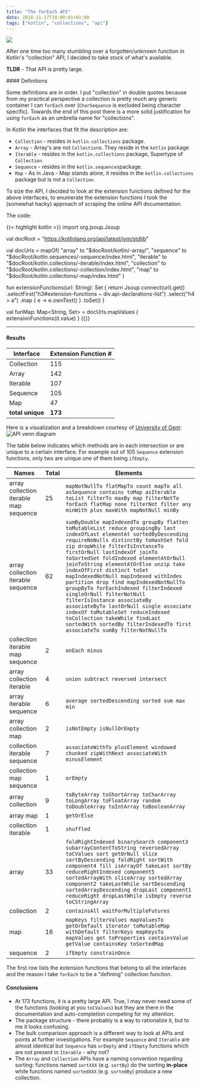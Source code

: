 ```yaml
---
title: "The forEach API"
date: 2018-11-17T19:00:01+01:00
tags: ["kotlin", "collections", "api"]
---
```


![](/img/kotlin-api.png)

After one time too many stumbling over a forgotten/unknown function in Kotlin's "collection" API, I decided to take stock 
of what's available.  

**TLDR** - That API is pretty large.
  

<!--more-->

</p>
#### Definitions

Some definitions are in order. I put "collection" in double quotes because from my practical perspective a collection is 
pretty much any generic container I can `forEach` over (`CharSequence` is excluded being character specific). Towards 
the end of this post there is a more solid justification for using `forEach` as an umbrella name for "collections".  
 
In Kotlin the interfaces that fit the description are:

* `Collection` - resides in `kotlin.collections` package.
* `Array` - Array's are not `Collection`s. They reside in the `kotlin` package
* `Iterable` - resides in the `kotlin.collections` package, Supertype of `Collection`.
* `Sequence` - resides in the `kotlin.sequences`package.
* `Map` - As in Java - Map stands alone, it resides in the `kotlin.collections` package but is not a `Collection`. 

To size the API, I decided to look at the extension functions defined for the above interfaces, to enumerate the
extension functions I took the (somewhat hacky) approach of scraping the online API documentation.  


The code:

 
{{< highlight kotlin >}}
import org.jsoup.Jsoup

val docRoot = "https://kotlinlang.org/api/latest/jvm/stdlib"

val docUrls = mapOf(
        "array"      to "$docRoot/kotlin/-array/",
        "sequence"   to "$docRoot/kotlin.sequences/-sequence/index.html",
        "iterable"   to "$docRoot/kotlin.collections/-iterable/index.html",
        "collection" to "$docRoot/kotlin.collections/-collection/index.html",
        "map"        to "$docRoot/kotlin.collections/-map/index.html"
)


fun extensionFunctions(url: String): Set<String> {
    return Jsoup.connect(url).get()
            .selectFirst("h3#extension-functions ~ div.api-declarations-list")
            .select("h4 > a")
            .map { e -> e.ownText() }
            .toSet()
}

val funMap: Map<String, Set<String>> = docUrls.mapValues { extensionFunctions(it.value) }
{{</highlight>}}

----

#### Results


  Interface         | Extension Function #
  -------------     | -------------
  Collection        | 115
  Array             | 142
  Iterable          | 107
  Sequence          | 105
  Map               | 47
  **total unique**  | **173**

Here is a visualization and a breakdown courtesy of [University of Gent](http://bioinformatics.psb.ugent.be/webtools/Venn/):
![API venn diagram](/img/kotlin-collection-api-venn.png)

The table below indicates which methods are in each intersection or are unique to a certain interface. For example out 
of 105 `Sequence` extension functions, only two are unique one of them being `ifEmpty`. 

  Names             | Total         | Elements
  -------------     | ------------- | -------------
array collection iterable map sequence | 25 | `mapNotNullTo flatMapTo count mapTo all asSequence contains toMap asIterable toList filterTo maxBy map filterNotTo forEach flatMap none filterNot filter any minWith plus maxWith mapNotNull minBy`
array collection iterable sequence     | 62 | `sumByDouble mapIndexedTo groupBy flatten toMutableList reduce groupingBy last indexOfLast elementAt sortedByDescending requireNoNulls distinctBy toHashSet fold zip dropWhile filterIsInstanceTo firstOrNull lastIndexOf joinTo toSortedSet foldIndexed elementAtOrNull joinToString elementAtOrElse unzip take indexOfFirst distinct toSet mapIndexedNotNull mapIndexed withIndex partition drop find mapIndexedNotNullTo groupByTo forEachIndexed filterIndexed singleOrNull filterNotNull filterIsInstance associateBy associateByTo lastOrNull single associate indexOf toMutableSet reduceIndexed toCollection takeWhile findLast sortedWith sortedBy filterIndexedTo first associateTo sumBy filterNotNullTo`
collection iterable map sequence	   | 2	| `onEach minus`
array collection iterable              | 4  | `union subtract reversed intersect`
array iterable sequence	               | 6  | `average sortedDescending sorted sum max min`
array collection map                   | 2  | `isNotEmpty isNullOrEmpty`
collection iterable sequence           | 7  | `associateWithTo plusElement windowed chunked zipWithNext associateWith minusElement`
collection map sequence                | 1  | `orEmpty`
array collection                       | 9  | `toByteArray toShortArray toCharArray toLongArray toFloatArray random toDoubleArray toIntArray toBooleanArray`
array map                              | 1  | `getOrElse`
collection iterable                    | 1  | `shuffled`
array                                  | 33 | `foldRightIndexed binarySearch component3 subarrayContentToString reversedArray toCValues sort getOrNull slice sortByDescending foldRight sortWith component4 fill isArrayOf takeLast sortBy reduceRightIndexed component5 sortedArrayWith sliceArray sortedArray component2 takeLastWhile sortDescending sortedArrayDescending dropLast component1 reduceRight dropLastWhile isEmpty reverse toCStringArray`
collection                             | 2  | `containsAll waitForMultipleFutures`
map                                    | 16 | `mapKeys filterValues mapValuesTo getOrDefault iterator toMutableMap withDefault filterKeys mapKeysTo mapValues get toProperties containsValue getValue containsKey toSortedMap`
sequence                               | 2  | `ifEmpty constrainOnce`

The first row lists the extension functions that belong to all the interfaces and the reason I take `forEach` to be a 
"defining" collection function.  

#### Conclusions

* At 173 functions, it is a pretty large API. True, I may never need some of the functions (looking at you `toCValues`)
but they are there in the documentation and auto-completion competing for my attention.
* The package structure - there probably is a way to rationalize it, but to me it looks confusing.
* The bulk comparison approach is a different way to look at APIs and points at further investigations. For example `Sequence`
and `Iterable` are almost identical but `Sequence` has `orEmpty` and `ifEmpty` functions which are not present in `Iterable` -
 why not?   
* The `Array` and `Collection` APIs have a naming convention regarding sorting: functions named `sortXXX` (e.g. `sortBy`) 
do the sorting **in-place** while functions named `sortedXXX` (e.g. `sortedBy`) produce a new  collection. 
        